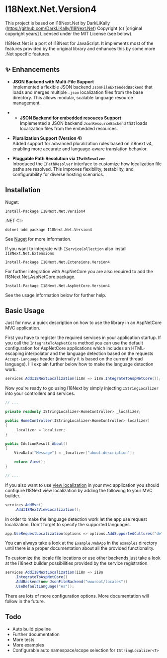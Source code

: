 ﻿# I18Next.Net.Version4
This project is based on I18Next.Net by DarkLiKally (https://github.com/DarkLiKally/I18Next.Net)
Copyright (c) [original copyright years]
Licensed under the MIT License (see below).

I18Next.Net is a port of I18Next for JavaScript. It implements most of the features provided by the original library and
enhances this by some more .Net specific features.

## ✨ Enhancements

- **JSON Backend with Multi-File Support**  
  Implemented a flexible JSON backend `JsonFileExtendedBackend` that loads and merges multiple `.json` localization files from the base directory. This allows modular, scalable language resource management.

- - **JSON Backend for embedded resouces Support**  
  Implemented a JSON backend `JsonResourceBackend` that loads localization files from the embedded resources.

- **Pluralization Support (Version 4)**  
  Added support for advanced pluralization rules based on i18next v4, enabling more accurate and language-aware translation behavior.

- **Pluggable Path Resolution via `IPathResolver`**  
  Introduced the `IPathResolver` interface to customize how localization file paths are resolved. This improves flexibility, testability, and configurability for diverse hosting scenarios.


## Installation

Nuget:
```
Install-Package I18Next.Net.Version4
```

.NET Cli:
```
dotnet add package I18Next.Net.Version4
```

See [Nuget](https://www.nuget.org/packages/I18Next.Net.Version4/) for more information.

If you want to integrate with `IServiceCollection` also install `I18Next.Net.Extensions`
```
Install-Package I18Next.Net.Extensions.Version4
```

For further integration with AspNetCore you are also required to add the I18Next.Net.AspNetCore package.
```
Install-Package I18Next.Net.AspNetCore.Version4
```

See the usage information below for further help.

## Basic Usage

Just for now, a quick description on how to use the library in an AspNetCore MVC application.

First you have to register the required services in your application startup. If you call the `IntegrateToAspNetCore`
method you can use the default configuration for AspNetCore applications which includes an HTML-escaping interpolator
and the language detection based on the requests `Accept-Language` header (internally it is based on the current thread
language). I'll explain further below how to make the language detection work.
```csharp
services.AddI18NextLocalization(i18n => i18n.IntegrateToAspNetCore());
```

Now you're ready to go using I18Next by simply injecting `IStringLocalizer` into your controllers and services.
```csharp
// ...

private readonly IStringLocalizer<HomeController> _localizer;

public HomeController(IStringLocalizer<HomeController> localizer)
{
    _localizer = localizer;
}

public IActionResult About()
{
    ViewData["Message"] = _localizer["about.description"];

    return View();
}

// ...
```


If you also want to use [view localization](https://docs.microsoft.com/en-us/aspnet/core/fundamentals/localization?view=aspnetcore-2.1#view-localization)
in your mvc application you should configure I18Next view localization by adding the following to your MVC builder.
```csharp
services.AddMvc()
    .AddI18NextViewLocalization();
```


In order to make the language detection work let the app use request localization. Don't forget to specify the
supported languages.
```csharp
app.UseRequestLocalization(options => options.AddSupportedCultures("de", "en"));
```

You can always take a look at the `Example.WebApp` in the `examples` directory until there is a proper documentation
about all the provided functionality.


To customize the locale file locations or use other backends just take a look at the i18next builder possibilities
provided by the service registration.
```csharp
services.AddI18NextLocalization(i18n => i18n
    .IntegrateToAspNetCore()
    .AddBackend(new JsonFileBackend("wwwroot/locales"))
    .UseDefaultLanguage("es"));
```
There are lots of more configuration options. More documentation will follow in the future.


## Todo

* Auto build pipeline
* Further documentation
* More tests
* More examples
* Configurable auto namespace/scope selection for `IStringLocalizer<T>`

